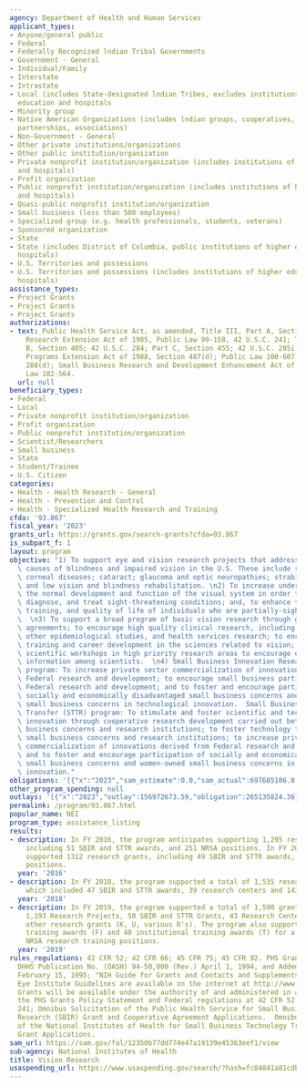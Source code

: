```yaml
---
agency: Department of Health and Human Services
applicant_types:
- Anyone/general public
- Federal
- Federally Recognized lndian Tribal Governments
- Government - General
- Individual/Family
- Interstate
- Intrastate
- Local (includes State-designated lndian Tribes, excludes institutions of higher
  education and hospitals
- Minority group
- Native American Organizations (includes lndian groups, cooperatives, corporations,
  partnerships, associations)
- Non-Government - General
- Other private institutions/organizations
- Other public institution/organization
- Private nonprofit institution/organization (includes institutions of higher education
  and hospitals)
- Profit organization
- Public nonprofit institution/organization (includes institutions of higher education
  and hospitals)
- Quasi-public nonprofit institution/organization
- Small business (less than 500 employees)
- Specialized group (e.g. health professionals, students, veterans)
- Sponsored organization
- State
- State (includes District of Columbia, public institutions of higher education and
  hospitals)
- U.S. Territories and possessions
- U.S. Territories and possessions (includes institutions of higher education and
  hospitals)
assistance_types:
- Project Grants
- Project Grants
- Project Grants
authorizations:
- text: Public Health Service Act, as amended, Title III, Part A, Section 301; Health
    Research Extension Act of 1985, Public Law 99-158, 42 U.S.C. 241; Title IV, Part
    B, Section 405; 42 U.S.C. 284; Part C, Section 455; 42 U.S.C. 285i; Health Omnibus
    Programs Extension Act of 1988, Section 487(d); Public Law 100-607, 42 U.S.C.
    288(d); Small Business Research and Development Enhancement Act of 1992, Public
    Law 102-564.
  url: null
beneficiary_types:
- Federal
- Local
- Private nonprofit institution/organization
- Profit organization
- Public nonprofit institution/organization
- Scientist/Researchers
- Small business
- State
- Student/Trainee
- U.S. Citizen
categories:
- Health - Health Research - General
- Health - Prevention and Control
- Health - Specialized Health Research and Training
cfda: '93.867'
fiscal_year: '2023'
grants_url: https://grants.gov/search-grants?cfda=93.867
is_subpart_f: 1
layout: program
objective: "1) To support eye and vision research projects that address the leading\
  \ causes of blindness and impaired vision in the U.S. These include retinal diseases;\
  \ corneal diseases; cataract; glaucoma and optic neuropathies; strabismus; amblyopia;\
  \ and low vision and blindness rehabilitation. \n2) To increase understanding of\
  \ the normal development and function of the visual system in order to better prevent,\
  \ diagnose, and treat sight-threatening conditions; and, to enhance the rehabilitation,\
  \ training, and quality of life of individuals who are partially-sighted or blind.\
  \  \n3) To support a broad program of basic vision research through grants and cooperative\
  \ agreements; to encourage high quality clinical research, including clinical trials,\
  \ other epidemiological studies, and health services research; to encourage research\
  \ training and career development in the sciences related to vision; and to sponsor\
  \ scientific workshops in high priority research areas to encourage exchange of\
  \ information among scientists.  \n4) Small Business Innovation Research (SBIR)\
  \ program: To increase private sector commercialization of innovations derived from\
  \ Federal research and development; to encourage small business participation in\
  \ Federal research and development; and to foster and encourage participation of\
  \ socially and economically disadvantaged small business concerns and women-owned\
  \ small business concerns in technological innovation.  Small Business Technology\
  \ Transfer (STTR) program: To stimulate and foster scientific and technological\
  \ innovation through cooperative research development carried out between small\
  \ business concerns and research institutions; to foster technology transfer between\
  \ small business concerns and research institutions; to increase private sector\
  \ commercialization of innovations derived from Federal research and development;\
  \ and to foster and encourage participation of socially and economically disadvantaged\
  \ small business concerns and women-owned small business concerns in technological\
  \ innovation."
obligations: '[{"x":"2023","sam_estimate":0.0,"sam_actual":697685106.0,"usa_spending_actual":691989726.36},{"x":"2024","sam_estimate":0.0,"sam_actual":697992579.0,"usa_spending_actual":690666510.5},{"x":"2025","sam_estimate":0.0,"sam_actual":697992575.0,"usa_spending_actual":0.0}]'
other_program_spending: null
outlays: '[{"x":"2023","outlay":156972673.59,"obligation":265135824.36},{"x":"2024","outlay":179792302.48,"obligation":150122531.98},{"x":"2025","outlay":0.0,"obligation":0.0}]'
permalink: /program/93.867.html
popular_name: NEI
program_type: assistance_listing
results:
- description: In FY 2016, the program anticipates supporting 1,295 research grants,
    including 51 SBIR and STTR awards, and 251 NRSA positions. In FY 2016, the program
    supported 1312 research grants, including 49 SBIR and STTR awards, and 250 NRSA
    positions.
  year: '2016'
- description: In FY 2018, the program supported a total of 1,535 research grants,
    which included 47 SBIR and STTR awards, 39 research centers and 143 NRSA grants.
  year: '2018'
- description: In FY 2019, the program supported a total of 1,590 grants, which included
    1,193 Research Projects, 50 SBIR and STTR Grants, 43 Research Centers, and 157
    other research grants (K, U, various R's). The program also supported 99 individual
    training awards (F) and 48 institutional training awards (T) for a total of 245
    NRSA research training positions.
  year: '2019'
rules_regulations: 42 CFR 52; 42 CFR 66; 45 CFR 75; 45 CFR 92. PHS Grants Policy Statement
  DHHS Publication No. (OASH) 94-50,000 (Rev.) April 1, 1994, and Addendum effective
  February 15, 1995; "NIH Guide for Grants and Contacts and Supplements." National
  Eye Institute Guidelines are available on the internet at http://www.nei.nih.gov.
  Grants will be available under the authority of and administered in accordance with
  the PHS Grants Policy Statement and Federal regulations at 42 CFR 52 and 42 USC
  241; Omnibus Solicitation of the Public Health Service for Small Business Innovation
  Research (SBIR) Grant and Cooperative Agreement Applications.  Omnibus Solicitation
  of the National Institutes of Health for Small Business Technology Transfer (STTR)
  Grant Applications.
sam_url: https://sam.gov/fal/12350b77dd774e47a19139e45363eef1/view
sub-agency: National Institutes of Health
title: Vision Research
usaspending_url: https://www.usaspending.gov/search/?hash=fc84841a81cdbf0f515c1a53220e5a3c
---
```

